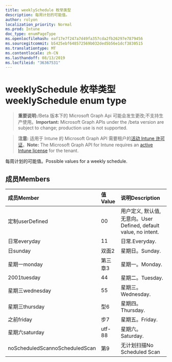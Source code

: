 ```yaml
---
title: weeklySchedule 枚举类型
description: 每周计划的可能值。
author: rolyon
localization_priority: Normal
ms.prod: Intune
doc_type: enumPageType
ms.openlocfilehash: eaf17e7f247a7d49fa357cda2fb26297e7879456
ms.sourcegitcommit: b5425ebf648572569b032ded5b56e1dcf3830515
ms.translationtype: MT
ms.contentlocale: zh-CN
ms.lasthandoff: 08/13/2019
ms.locfileid: "36367531"
---
```

# <a name="weeklyschedule-enum-type"></a><span data-ttu-id="ce794-103">weeklySchedule 枚举类型</span><span class="sxs-lookup"><span data-stu-id="ce794-103">weeklySchedule enum type</span></span>

> <span data-ttu-id="ce794-104">**重要说明:**/Beta 版本下的 Microsoft Graph Api 可能会发生更改;不支持生产使用。</span><span class="sxs-lookup"><span data-stu-id="ce794-104">**Important:** Microsoft Graph APIs under the /beta version are subject to change; production use is not supported.</span></span>

> <span data-ttu-id="ce794-105">**注意:** 适用于 Intune 的 Microsoft Graph API 需要租户的[活动 Intune 许可证](https://go.microsoft.com/fwlink/?linkid=839381)。</span><span class="sxs-lookup"><span data-stu-id="ce794-105">**Note:** The Microsoft Graph API for Intune requires an [active Intune license](https://go.microsoft.com/fwlink/?linkid=839381) for the tenant.</span></span>

<span data-ttu-id="ce794-106">每周计划的可能值。</span><span class="sxs-lookup"><span data-stu-id="ce794-106">Possible values for a weekly schedule.</span></span>

## <a name="members"></a><span data-ttu-id="ce794-107">成员</span><span class="sxs-lookup"><span data-stu-id="ce794-107">Members</span></span>
|<span data-ttu-id="ce794-108">成员</span><span class="sxs-lookup"><span data-stu-id="ce794-108">Member</span></span>|<span data-ttu-id="ce794-109">值</span><span class="sxs-lookup"><span data-stu-id="ce794-109">Value</span></span>|<span data-ttu-id="ce794-110">说明</span><span class="sxs-lookup"><span data-stu-id="ce794-110">Description</span></span>|
|:---|:---|:---|
|<span data-ttu-id="ce794-111">定制</span><span class="sxs-lookup"><span data-stu-id="ce794-111">userDefined</span></span>|<span data-ttu-id="ce794-112">0</span><span class="sxs-lookup"><span data-stu-id="ce794-112">0</span></span>|<span data-ttu-id="ce794-113">用户定义, 默认值, 无意向。</span><span class="sxs-lookup"><span data-stu-id="ce794-113">User Defined, default value, no intent.</span></span>|
|<span data-ttu-id="ce794-114">日常</span><span class="sxs-lookup"><span data-stu-id="ce794-114">everyday</span></span>|<span data-ttu-id="ce794-115">1</span><span class="sxs-lookup"><span data-stu-id="ce794-115">1</span></span>|<span data-ttu-id="ce794-116">日常.</span><span class="sxs-lookup"><span data-stu-id="ce794-116">Everyday.</span></span>|
|<span data-ttu-id="ce794-117">日</span><span class="sxs-lookup"><span data-stu-id="ce794-117">sunday</span></span>|<span data-ttu-id="ce794-118">双面</span><span class="sxs-lookup"><span data-stu-id="ce794-118">2</span></span>|<span data-ttu-id="ce794-119">星期日。</span><span class="sxs-lookup"><span data-stu-id="ce794-119">Sunday.</span></span>|
|<span data-ttu-id="ce794-120">星期一</span><span class="sxs-lookup"><span data-stu-id="ce794-120">monday</span></span>|<span data-ttu-id="ce794-121">第三章</span><span class="sxs-lookup"><span data-stu-id="ce794-121">3</span></span>|<span data-ttu-id="ce794-122">星期一。</span><span class="sxs-lookup"><span data-stu-id="ce794-122">Monday.</span></span>|
|<span data-ttu-id="ce794-123">2001</span><span class="sxs-lookup"><span data-stu-id="ce794-123">tuesday</span></span>|<span data-ttu-id="ce794-124">4</span><span class="sxs-lookup"><span data-stu-id="ce794-124">4</span></span>|<span data-ttu-id="ce794-125">星期二。</span><span class="sxs-lookup"><span data-stu-id="ce794-125">Tuesday.</span></span>|
|<span data-ttu-id="ce794-126">星期三</span><span class="sxs-lookup"><span data-stu-id="ce794-126">wednesday</span></span>|<span data-ttu-id="ce794-127">5</span><span class="sxs-lookup"><span data-stu-id="ce794-127">5</span></span>|<span data-ttu-id="ce794-128">星期三。</span><span class="sxs-lookup"><span data-stu-id="ce794-128">Wednesday.</span></span>|
|<span data-ttu-id="ce794-129">星期三</span><span class="sxs-lookup"><span data-stu-id="ce794-129">thursday</span></span>|<span data-ttu-id="ce794-130">型</span><span class="sxs-lookup"><span data-stu-id="ce794-130">6</span></span>|<span data-ttu-id="ce794-131">星期四。</span><span class="sxs-lookup"><span data-stu-id="ce794-131">Thursday.</span></span>|
|<span data-ttu-id="ce794-132">之前</span><span class="sxs-lookup"><span data-stu-id="ce794-132">friday</span></span>|<span data-ttu-id="ce794-133">步</span><span class="sxs-lookup"><span data-stu-id="ce794-133">7</span></span>|<span data-ttu-id="ce794-134">星期五。</span><span class="sxs-lookup"><span data-stu-id="ce794-134">Friday.</span></span>|
|<span data-ttu-id="ce794-135">星期六</span><span class="sxs-lookup"><span data-stu-id="ce794-135">saturday</span></span>|<span data-ttu-id="ce794-136">utf-8</span><span class="sxs-lookup"><span data-stu-id="ce794-136">8</span></span>|<span data-ttu-id="ce794-137">星期六。</span><span class="sxs-lookup"><span data-stu-id="ce794-137">Saturday.</span></span>|
|<span data-ttu-id="ce794-138">noScheduledScan</span><span class="sxs-lookup"><span data-stu-id="ce794-138">noScheduledScan</span></span>|<span data-ttu-id="ce794-139">第</span><span class="sxs-lookup"><span data-stu-id="ce794-139">9</span></span>|<span data-ttu-id="ce794-140">无计划扫描</span><span class="sxs-lookup"><span data-stu-id="ce794-140">No Scheduled Scan</span></span>|



